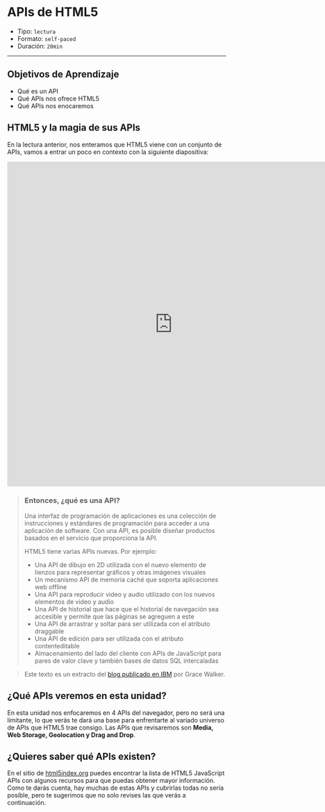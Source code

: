 # APIs de HTML5

- Tipo: `lectura`
- Formato: `self-paced`
- Duración: `20min`

***

## Objetivos de Aprendizaje

- Qué es un API
- Qué APIs nos ofrece HTML5
- Qué APIs nos enocaremos

## HTML5 y la magia de sus APIs

En la lectura anterior, nos enteramos que HTML5 viene con un conjunto de APIs,
vamos a entrar un poco en contexto con la siguiente diapositiva: 

<iframe src="https://docs.google.com/presentation/d/e/2PACX-1vTVOkfyF6VYPu9b3p667Sorg5KW9xbC2KO_-dL04fXm5XlIzp6jgduLzZgnBDU5QqDQp3UQTkuOCi-_/embed?start=false&loop=false&delayms=3000" frameborder="0" width="760" height="749" allowfullscreen="true" mozallowfullscreen="true" webkitallowfullscreen="true"></iframe>

> ### Entonces, ¿qué es una API?
>
> Una interfaz de programación de aplicaciones es una colección de instrucciones 
> y estándares de programación para acceder a una aplicación de software. Con 
> una API, es posible diseñar productos basados en el servicio que proporciona 
> la API.
>
> HTML5 tiene varias APIs nuevas. Por ejemplo:
>
> - Una API de dibujo en 2D utilizada con el nuevo elemento de lienzos para 
>   representar gráficos y otras imágenes visuales
> - Un mecanismo API de memoria caché que soporta aplicaciones web offline
> - Una API para reproducir video y audio utilizado con los nuevos elementos de 
>   video y audio
> - Una API de historial que hace que el historial de navegación sea accesible y 
>   permite que las páginas se agreguen a este
> - Una API de arrastrar y soltar para ser utilizada con el atributo draggable
> - Una API de edición para ser utilizada con el atributo contenteditable
> - Almacenamiento del lado del cliente con APIs de JavaScript para pares de 
>   valor clave y también bases de datos SQL intercaladas

> Este texto es un extracto del [blog publicado en IBM](https://www.ibm.com/developerworks/ssa/web/library/wa-html5fundamentals3/index.html) 
> por Grace Walker.

## ¿Qué APIs veremos en esta unidad?

En esta unidad nos enfocaremos en 4 APIs del navegador, pero no será una 
limitante, lo que verás te dará una base para enfrentarte al variado universo
de APIs que HTML5 trae consigo. Las APIs que revisaremos son **Media, Web 
Storage, Geolocation y Drag and Drop**.

## ¿Quieres saber qué APIs existen?

En el sitio de [html5index.org](http://html5index.org/) puedes encontrar la lista
de HTML5 JavaScript APIs con algunos recursos para que puedas obtener mayor
información. Como te darás cuenta, hay muchas de estas APIs y cubrirlas todas
no sería posible, pero te sugerimos que no solo revises las que verás a 
continuación.
